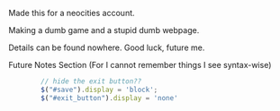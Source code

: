 Made this for a neocities account.

Making a dumb game and a stupid dumb webpage.

Details can be found nowhere. Good luck, future me.

Future Notes Section (For I cannot remember things I see syntax-wise)

```javascript
        // hide the exit button??
        $("#save").display = 'block';
        $("#exit_button").display = 'none'
```